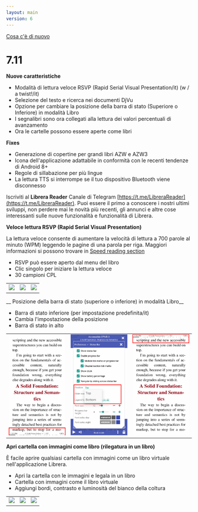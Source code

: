 ```yaml
---
layout: main
version: 6
---
```

[Cosa c&#39;è di nuovo](/wiki/what-is-new/it)

# 7.11

__Nuove caratteristiche__

* Modalità di lettura veloce RSVP (Rapid Serial Visual Presentation/it) (w / a twist!/it)
* Selezione del testo e ricerca nei documenti DjVu
* Opzione per cambiare la posizione della barra di stato (Superiore o Inferiore) in modalità Libro
* I segnalibri sono ora collegati alla lettura dei valori percentuali di avanzamento
* Ora le cartelle possono essere aperte come libri

__Fixes__

* Generazione di copertine per grandi libri AZW e AZW3
* Icona dell&#39;applicazione adattabile in conformità con le recenti tendenze di Android 8+
* Regole di sillabazione per più lingue
* La lettura TTS si interrompe se il tuo dispositivo Bluetooth viene disconnesso

Iscriviti al __Librera Reader__ Canale di Telegram [https://t.me/LibreraReader](https://t.me/LibreraReader). Puoi essere il primo a conoscere i nostri ultimi sviluppi, non perdere mai le novità più recenti, gli annunci e altre cose interessanti sulle nuove funzionalità e funzionalità di Librera.


__Veloce lettura RSVP (Rapid Serial Visual Presentation)__

La lettura veloce consente di aumentare la velocità di lettura a 700 parole al minuto (WPM) leggendo le pagine di una parola per riga.
Maggiori informazioni si possono trovare in [Speed ​​reading section](/wiki/manual/Rapid-Serial-Visual-Presentation/it)


* RSVP può essere aperto dal menu del libro
* Clic singolo per iniziare la lettura veloce
* 30 campioni CPL

||||
|-|-|-|
|![](/wiki/manual/Rapid-Serial-Visual-Presentation/1.png)|![](/wiki/manual/Rapid-Serial-Visual-Presentation/2.png)|![](/wiki/manual/Rapid-Serial-Visual-Presentation/3.png)|

__ Posizione della barra di stato (superiore o inferiore) in modalità Libro__

* Barra di stato inferiore (per impostazione predefinita/it)
* Cambia l&#39;impostazione della posizione
* Barra di stato in alto

||||
|-|-|-|
|![](1.png)|![](2.png)|![](3.png)|


__Apri cartella con immagini come libro (rilegatura in un libro)__

È facile aprire qualsiasi cartella con immagini come un libro virtuale nell&#39;applicazione Librera.


* Apri la cartella con le immagini e legala in un libro
* Cartella con immagini come il libro virtuale
* Aggiungi bordi, contrasto e luminosità del bianco della coltura

||||
|-|-|-|
|![](/wiki/manual/Open-Folder-With-Images-As-A-Book/1.png)|![](/wiki/manual/Open-Folder-With-Images-As-A-Book/2.png)|![](/wiki/manual/Open-Folder-With-Images-As-A-Book/3.png)|



